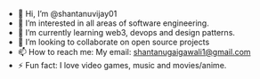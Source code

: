 - 👋 Hi, I’m @shantanuvijay01
- 👀 I’m interested in all areas of software engineering.
- 🌱 I’m currently learning web3, devops and design patterns.
- 💞️ I’m looking to collaborate on open source projects
- 📫 How to reach me: My email: shantanugaigawali1@gmail.com
- ⚡ Fun fact: I love video games, music and movies/anime.

<!---
shantanuvijay01/shantanuvijay01 is a ✨ special ✨ repository because its `README.md` (this file) appears on your GitHub profile.
You can click the Preview link to take a look at your changes.
--->
